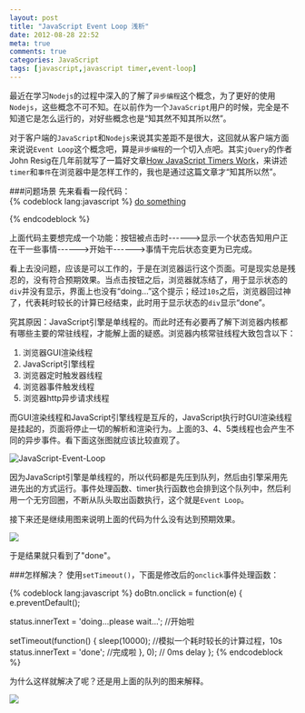 ```yaml
---
layout: post
title: "JavaScript Event Loop 浅析"
date: 2012-08-28 22:52
meta: true
comments: true
categories: JavaScript
tags: [javascript,javascript timer,event-loop]
---
```

最近在学习`Nodejs`的过程中深入的了解了`异步编程`这个概念，为了更好的使用`Nodejs`，这些概念不可不知。在以前作为一个`JavaScript`用户的时候，完全是不知道它是怎么运行的，对好些概念也是“知其然不知其所以然”。  

对于客户端的`JavaScript`和`Nodejs`来说其实差距不是很大，这回就从客户端方面来说说`Event Loop`这个概念吧，算是`异步编程`的一个切入点吧。其实`jQuery`的作者John Resig在几年前就写了一篇好文章[How JavaScript Timers Work](http://ejohn.org/blog/how-javascript-timers-work/)，来讲述`timer`和`事件`在浏览器中是怎样工作的，我也是通过这篇文章才“知其所以然”。  

###问题场景
先来看看一段代码：  
{% codeblock lang:javascript %}
  <a href="#" id="doBtn">do something</a>
  <div id="status"></div>
  <script type="text/javascript">
    void function() {
      var doBtn = document.getElementById('doBtn')
        , status = document.getElementById('status');

      doBtn.onclick = function(e) {
        e.preventDefault();

        status.innerText = 'doing...please wait...';  //开始啦
        sleep(10000);  //模拟一个耗时较长的计算过程，10s
        status.innerText = 'done';  //完成啦
      };
    }();

    function sleep(ms) {
      var start = new Date();
      while (new Date() - start <= ms) {}
    }
  </script>
{% endcodeblock %}

上面代码主要想完成一个功能：按钮被点击时------>显示一个状态告知用户正在干一些事情------>开始干------>事情干完后状态变更为已完成。  
<!-- more -->

看上去没问题，应该是可以工作的，于是在浏览器运行这个页面。可是现实总是残忍的，没有符合预期效果。当点击按钮之后，浏览器就冻结了，用于显示状态的`div`并没有显示，界面上也没有“doing...”这个提示；经过`10s`之后，浏览器回过神了，代表耗时较长的计算已经结束，此时用于显示状态的`div`显示“done”。  

究其原因：JavaScript引擎是单线程的。而此时还有必要再了解下浏览器内核都有哪些主要的常驻线程，才能解上面的疑惑。浏览器内核常驻线程大致包含以下：  

1. 浏览器GUI渲染线程
2. JavaScript引擎线程
3. 浏览器定时触发器线程
4. 浏览器事件触发线程
5. 浏览器http异步请求线程

而GUI渲染线程和JavaScript引擎线程是互斥的，JavaScript执行时GUI渲染线程是挂起的，页面将停止一切的解析和渲染行为。上面的3、4、5类线程也会产生不同的异步事件。看下面这张图就应该比较直观了。

![JavaScript-Event-Loop](http://img.heroicyang.com/js-event-loop.png)

因为JavaScript引擎是单线程的，所以代码都是先压到队列，然后由引擎采用先进先出的方式运行。事件处理函数、timer执行函数也会排到这个队列中，然后利用一个无穷回圈，不断从队头取出函数执行，这个就是`Event Loop`。  

接下来还是继续用图来说明上面的代码为什么没有达到预期效果。

![](http://img.heroicyang.com/js-event-loop-1.png)

于是结果就只看到了"done"。  

###怎样解决？
使用`setTimeout()`，下面是修改后的`onclick`事件处理函数：

{% codeblock lang:javascript %}
doBtn.onclick = function(e) {
  e.preventDefault();

  status.innerText = 'doing...please wait...';  //开始啦
  
  setTimeout(function() {
    sleep(10000);  //模拟一个耗时较长的计算过程，10s
    status.innerText = 'done';  //完成啦
  }, 0);  // 0ms delay
};
{% endcodeblock %}

为什么这样就解决了呢？还是用上面的队列的图来解释。

![](http://img.heroicyang.com/js-event-loop-2.png)